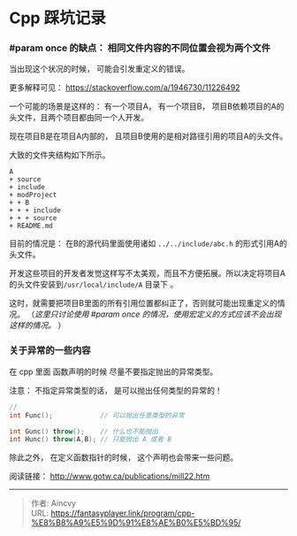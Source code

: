 # Cpp 踩坑记录




### \#param once 的缺点： 相同文件内容的不同位置会视为两个文件

当出现这个状况的时候， 可能会引发重定义的错误。

更多解释可见：  https://stackoverflow.com/a/1946730/11226492

一个可能的场景是这样的： 有一个项目A， 有一个项目B， 项目B依赖项目的A的头文件，且两个项目都由同一个人开发。

现在项目B是在项目A内部的， 且项目B使用的是相对路径引用的项目A的头文件。

大致的文件夹结构如下所示。

```plain
A
+ source
+ include
+ modProject
+ + B
+ + + include
+ + + source
+ README.md
```

目前的情况是： 在B的源代码里面使用诸如 `../../include/abc.h` 的形式引用A的头文件。

开发这些项目的开发者发觉这样写不太美观，而且不方便拓展。所以决定将项目A的头文件安装到`/usr/local/include/A` 目录下 。

这时，就需要把项目B里面的所有引用位置都纠正了，否则就可能出现重定义的情况。 （*这里只讨论使用 #param once 的情况，使用宏定义的方式应该不会出现这样的情况。* ）


### 关于异常的一些内容 

在 cpp 里面 函数声明的时候 尽量不要指定抛出的异常类型。

注意：  不指定异常类型的话， 是可以抛出任何类型的异常的！

```cpp
//
int Func();            // 可以抛出任意类型的异常

int Gunc() throw();    // 什么也不能抛出
int Hunc() throw(A,B); // 只能抛出 A 或者 B
```

除此之外， 在定义函数指针的时候， 这个声明也会带来一些问题。 


阅读链接：  http://www.gotw.ca/publications/mill22.htm



---

> 作者: Aincvy  
> URL: https://fantasyplayer.link/program/cpp-%E8%B8%A9%E5%9D%91%E8%AE%B0%E5%BD%95/  

